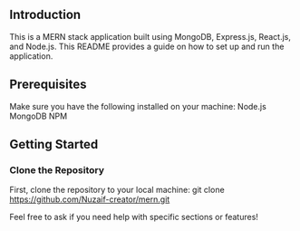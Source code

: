 ## Introduction
This is a MERN stack application built using MongoDB, Express.js, React.js, and Node.js. This README provides a guide on how to set up and run the application.

## Prerequisites
Make sure you have the following installed on your machine:
Node.js
MongoDB
NPM

## Getting Started

### Clone the Repository
First, clone the repository to your local machine:
git clone https://github.com/Nuzaif-creator/mern.git

Feel free to ask if you need help with specific sections or features!
